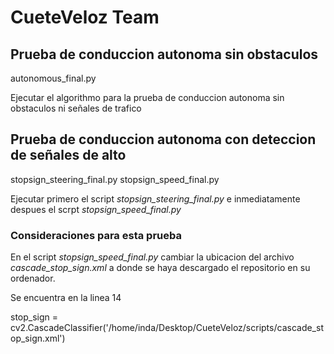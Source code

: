 # CueteVeloz Team

## Prueba de conduccion autonoma sin obstaculos
autonomous_final.py

Ejecutar el algorithmo para la prueba de conduccion autonoma sin obstaculos ni señales de trafico

## Prueba de conduccion autonoma con deteccion de señales de alto
stopsign_steering_final.py
stopsign_speed_final.py

Ejecutar primero el script *stopsign_steering_final.py* e inmediatamente despues el scrpt *stopsign_speed_final.py*

### Consideraciones para esta prueba
En el script *stopsign_speed_final.py* cambiar la ubicacion del archivo *cascade_stop_sign.xml*
a donde se haya descargado el repositorio en su ordenador.

Se encuentra en la linea 14

stop_sign = cv2.CascadeClassifier('/home/inda/Desktop/CueteVeloz/scripts/cascade_stop_sign.xml')
